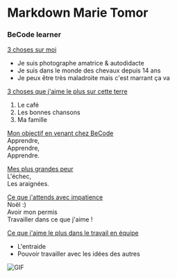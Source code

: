 # Markdown Marie Tomor

### BeCode learner

<ins>3 choses sur moi</ins>
* Je suis photographe amatrice & autodidacte
* Je suis dans le monde des chevaux depuis 14 ans
* Je peux être très maladroite mais c'est marrant ça va

<ins>3 choses que j'aime le plus sur cette terre</ins> 
1. Le café
2. Les bonnes chansons
3. Ma famille

<ins>Mon objectif en venant chez BeCode</ins>  
Apprendre,  
Apprendre,  
Apprendre.

<ins>Mes plus grandes peur</ins>  
L'échec,  
Les araignées.

<ins>Ce que j'attends avec impatience</ins>  
Noël :)  
Avoir mon permis  
Travailler dans ce que j'aime !  

<ins>Ce que j'aime le plus dans le travail en équipe</ins>  
* L'entraide
* Pouvoir travailler avec les idées des autres  

![GIF](https://cdn-images-1.medium.com/fit/t/1600/480/1*AmI9wRbXrfIWGESx6eEiTw.gif)

